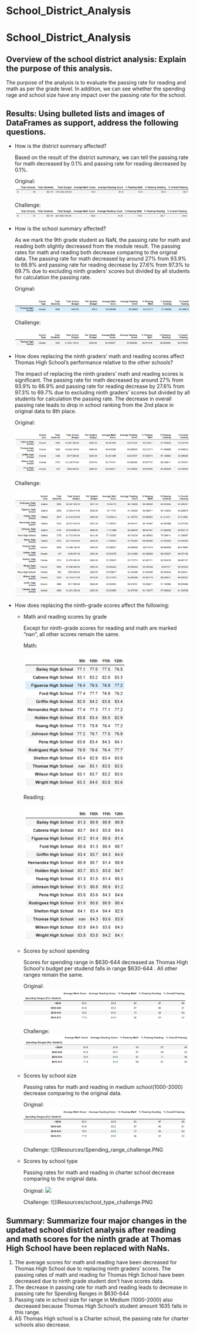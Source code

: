 # School_District_Analysis
# School_District_Analysis
## Overview of the school district analysis: Explain the purpose of this analysis.
  The purpose of the analysis is to evaluate the passing rate for reading and math as per the grade level. In addition, we can see whether the spending rage and school size have any impact over the passing rate for the school.
## Results: Using bulleted lists and images of DataFrames as support, address the following questions.

- How is the district summary affected?
  
  Based on the result of the district summary, we can tell the passing rate for math decreased by 0.1% and passing rate for reading decreased by 0.1%. 
  
  Original:
  ![](Resources/district_summary_original.PNG)
  
  Challenge:
  ![](Resources/district_summary_challenge.PNG)
  
- How is the school summary affected?
  
  As we mark the 9th grade student as NaN, the passing rate for math and reading both slightly decreased from the module result. The passing rates for math and reading both decrease comparing to the original data. The passing rate for math decreased by around 27% from 93.9% to 66.9% and passing rate for reading decrease by 27.6% from 97.3% to 69.7% due to excluding ninth graders’ scores but divided by all students for calculation the passing rate.
  
  Original:
  
  ![](Resources/School_summary_original.PNG)
  
  Challenge:
  
  ![](Resources/School_summary_challenge.PNG)
  
- How does replacing the ninth graders’ math and reading scores affect Thomas High School’s performance relative to the other schools?
  
  The impact of replacing the ninth graders’ math and reading scores is significant. The passing rate for math decreased by around 27% from 93.9% to 66.9% and passing rate for reading decrease by 27.6% from 97.3% to 69.7% due to excluding ninth graders’ scores but divided by all students for calculation the passing rate. The decrease in overall passing rate leads to drop in school ranking from the 2nd place in original data to  8th place.
  
  Original:
  
  ![](Resources/School_rank_summary_original.PNG)
  
  Challenge:
  
  ![](Resources/School_rank_summary_challenge.PNG)
  
  
- How does replacing the ninth-grade scores affect the following:
  - Math and reading scores by grade

    Except for ninth-grade scores for reading and math are marked “nan”, all other scores remain the same.
    
    Math: 
    
    ![](Resources/grade_school-summary_math.PNG)
    
    Reading: 
    
    ![](Resources/grade_school-summary_reading.PNG)
  
  - Scores by school spending

    Scores for spending range in $630-644 decreased as Thomas High School's budget per studend falls in range $630-644 . All other ranges remain the same.
    
    Original: 
    ![](Resources/Spending_range_original1.PNG)
    
    Challenge:
    ![](Resources/Spending_range_challenge.PNG)
  - Scores by school size

    Passing rates for math and reading in medium school(1000-2000) decrease comparing to the original data.
    
    Original: 
    ![](Resources/Spending_range_original1.PNG)
    
    Challenge:
    ![](Resources/Spending_range_challenge.PNG
    
    
  - Scores by school type

    Passing rates for math and reading in charter school decrease comparing to the original data.
    
    Original: 
    ![](Resources/school_type_original1.PNG)
    
    Challenge:
    ![](Resources/school_type_challenge.PNG

## Summary: Summarize four major changes in the updated school district analysis after reading and math scores for the ninth grade at Thomas High School have been replaced with NaNs.
  1.	The average scores for math and reading have been decreased for Thomas High School due to replacing ninth graders’ scores.
The passing rates of math and reading for Thomas High School have been decreased due to ninth grade student don’t have scores data.
  2.	The decrease in passing rate for math and reading leads to decrease in passing rate for Spending Ranges in $630-644
  3.	Passing rate in school size for range in Medium (1000-2000) also decreased because Thomas High School’s student amount 1635 falls in this range.
  4.	AS Thomas High school is a Charter school, the passing rate for charter schools also decrease.
